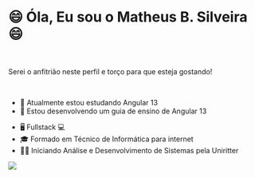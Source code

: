  <div>
 <h1>😄 Óla, Eu sou o Matheus B. Silveira 😄</h1> 
 <br>
 <p>Serei o anfitrião neste perfil e torço para que esteja gostando!</p>
 <br>
 </div>
 
 <div>
  <ul>
    <li>🌱 Atualmente estou estudando Angular 13</li>
    <li>👯 Estou desenvolvendo um guia de ensino de Angular 13</li>
  </ul>
 </div>
 
 <div>
  <ul>
    <li> 🖥️ Fullstack 💻 </li>
    <li> 🎓 Formado em Técnico de Informática para internet </li>
    <li> 👨‍🎓 Iniciando Análise e Desenvolvimento de Sistemas pela Uniritter </li>
  </ul>
 </div>

<div>
 <p align="start">
  <a href="https://skillicons.dev">
    <img src="https://skillicons.dev/icons?i=git,kubernetes,docker,c,vim" />
  </a>
</p>
</div>
